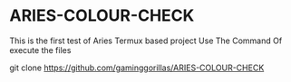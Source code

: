 # ARIES-COLOUR-CHECK
This is the first test of Aries Termux based project
Use The Command Of execute the files 










git clone https://github.com/gaminggorillas/ARIES-COLOUR-CHECK
